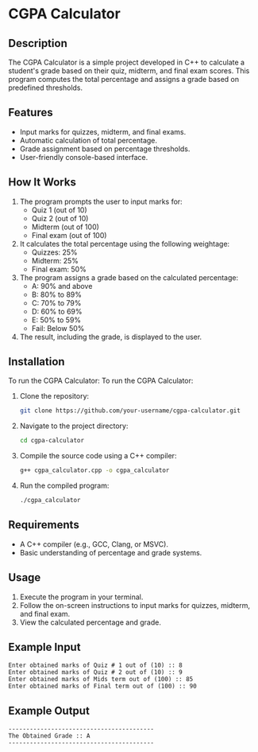 # CGPA Calculator

## Description
The CGPA Calculator is a simple project developed in C++ to calculate a student's grade based on their quiz, midterm, and final exam scores. This program computes the total percentage and assigns a grade based on predefined thresholds.

## Features
- Input marks for quizzes, midterm, and final exams.
- Automatic calculation of total percentage.
- Grade assignment based on percentage thresholds.
- User-friendly console-based interface.

## How It Works
1. The program prompts the user to input marks for:
   - Quiz 1 (out of 10)
   - Quiz 2 (out of 10)
   - Midterm (out of 100)
   - Final exam (out of 100)
2. It calculates the total percentage using the following weightage:
   - Quizzes: 25%
   - Midterm: 25%
   - Final exam: 50%
3. The program assigns a grade based on the calculated percentage:
   - A: 90% and above
   - B: 80% to 89%
   - C: 70% to 79%
   - D: 60% to 69%
   - E: 50% to 59%
   - Fail: Below 50%
4. The result, including the grade, is displayed to the user.

## Installation
To run the CGPA Calculator:
To run the CGPA Calculator:
1. Clone the repository:
    ```bash
    git clone https://github.com/your-username/cgpa-calculator.git
    ```
2. Navigate to the project directory:
    ```bash
    cd cgpa-calculator
    ```
3. Compile the source code using a C++ compiler:
    ```bash
    g++ cgpa_calculator.cpp -o cgpa_calculator
    ```
4. Run the compiled program:
    ```bash
    ./cgpa_calculator
    ```

## Requirements
- A C++ compiler (e.g., GCC, Clang, or MSVC).
- Basic understanding of percentage and grade systems.

## Usage
1. Execute the program in your terminal.
2. Follow the on-screen instructions to input marks for quizzes, midterm, and final exam.
3. View the calculated percentage and grade.

## Example Input
```
Enter obtained marks of Quiz # 1 out of (10) :: 8
Enter obtained marks of Quiz # 2 out of (10) :: 9
Enter obtained marks of Mids term out of (100) :: 85
Enter obtained marks of Final term out of (100) :: 90
```

## Example Output
```
-----------------------------------------
The Obtained Grade :: A
-----------------------------------------
```
